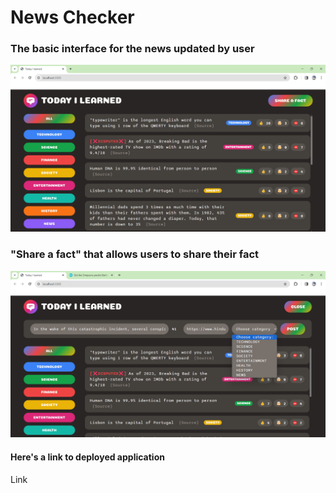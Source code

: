 <h1>News Checker</h1>
<h3> The basic interface for the news updated by user</h3>
<img src=1.png>
<h3>"Share a fact" that allows users to share their fact</h3>
<img src=2.png>

<h4>Here's a link to deployed application</h4>
<a src="https://newscheckers.netlify.app/"> Link </a>

